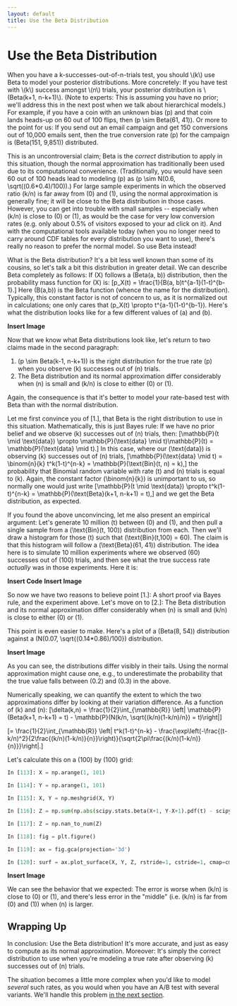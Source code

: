 ```yaml
---
layout: default
title: Use the Beta Distribution
---
```


# Use the Beta Distribution

When you have a k-successes-out-of-n-trials test, you should \\(k\\) use Beta to model your posterior distributions. More concretely: If you have test with \\(k\\) success amongst \\(n\\) trials, your posterior distribution is \\(Beta(k+1, n-k+1)\\). (Note to experts: This is assuming you have no prior; we'll address this in the next post when we talk about hierarchical models.) For example, if you have a coin with an unknown bias \(p\) and that coin lands heads-up on 60 out of 100 flips, then \(p \sim Beta(61, 41)\). Or more to the point for us: If you send out an email campaign and get 150 conversions out of 10,000 emails sent, then the true conversion rate \(p\) for the campaign is \(Beta(151, 9,851)\) distributed.

This is an uncontroversial claim; Beta is the *correct* distribution to apply in this situation, though the normal approximation has traditionally been used due to its computational convenience. (Traditionally, you would have seen 60 out of 100 heads lead to modeling \(p\) as \(p \sim N(0.6, \sqrt((0.6*0.4)/100)\).) For large sample experiments in which the observed ratio \(k/n\) is far away from \(0\) and \(1\), using the normal approximation is generally fine; it will be close to the Beta distribution in those cases. However, you can get into trouble with small samples -- especially when \(k/n\) is close to \(0\) or \(1\), as would be the case for very low conversion rates (e.g. only about 0.5% of visitors exposed to your ad click on it). And with the computational tools available today (when you no longer need to carry around CDF tables for every distribution you want to use), there's really no reason to prefer the normal model. So use Beta instead!

What is the Beta distribution? It's a bit less well known than some of its cousins, so let's talk a bit this distribution in greater detail. We can describe Beta completely as follows: If \(X\) follows a \(Beta(a, b)\) distribution, then the probability mass function for \(X\) is: \[p_X(t) = \frac{1}{B(a, b)t^{a-1}(1-t)^{b-1}.\] Here \(B(a,b)\) is the Beta function (whence the name for the distribution). Typically, this constant factor is not of concern to us, as it is normalized out in calculations; one only cares that \(p_X(t) \propto t^{a-1}(1-t)^{b-1}\). Here's what the distribution looks like for a few different values of \(a\) and \(b\).

**Insert Image**

Now that we know what Beta distributions look like, let's return to two claims made in the second paragraph:

1. \(p \sim Beta(k-1, n-k+1)\) is the right distribution for the true rate \(p\) when you observe \(k\) successes out of \(n\) trials.
2. The Beta distribution and its normal approximation differ considerably when \(n\) is small and \(k/n\) is close to either \(0\) or \(1\).

Again, the consequence is that it's better to model your rate-based test with Beta than with the normal distribution.

Let me first convince you of [1.], that Beta is the right distribution to use in this situation. Mathematically, this is just Bayes rule: If we have no prior belief and we observe \(k\) successes out of \(n\) trials, then: \[\mathbb{P}(t \mid \text{data}) \propto \mathbb{P}(\text{data} \mid t)\mathbb{P}(t) = \mathbb{P}(\text{data} \mid t).\] In this case, where our \(\text{data}\) is observing \(k\) successes out of \(n\) trials, \[\mathbb{P}(\text{data} \mid t) = \binom{n}{k} t^k(1-t)^{n-k} = \mathbb{P}(\text{Bin}(t, n) = k),\] the probability that Binomial random variable with rate \(t\) and \(n\) trials is equal to \(k\). Again, the constant factor \(\binom{n}{k}\) is unimportant to us, so normally one would just write \[\mathbb{P}(t \mid \text{data}) \propto t^k(1-t)^{n-k} = \mathbb{P}(\text{Beta}(k+1, n-k+1) = t),\] and we get the Beta distribution, as expected.

If you found the above unconvincing, let me also present an empirical argument: Let's generate 10 million \(t\) between \(0\) and \(1\), and then pull a single sample from a \(\text{Bin}(t, 100)\) distribution from each. Then we'll draw a histogram for those \(t\) such that \(\text{Bin}(t,100) = 60\). The claim is that this histogram will follow a \(\text{Beta}(61, 41)\) distribution. The idea here is to simulate 10 million experiments where we observed \(60\) successes out of \(100\) trials, and then see what the true success rate *actually* was in those experiments. Here it is:

**Insert Code**
**Insert Image**

So now we have two reasons to believe point [1.]: A short proof via Bayes rule, and the experiment above. Let's move on to [2.]: The Beta distribution and its normal approximation differ considerably when \(n\) is small and \(k/n\) is close to either \(0\) or \(1\).

This point is even easier to make. Here's a plot of a \(Beta(8, 54)\) distribution against a \(N(0.07, \sqrt{(0.14*0.86)/100}\) distribution.

**Insert Image**

As you can see, the distributions differ visibly in their tails. Using the normal approximation might cause one, e.g., to underestimate the probability that the true value falls between \(0.2\) and \(0.3\) in the above.

Numerically speaking, we can quantify the extent to which the two approximations differ by looking at their variation difference. As a function of \(k\) and \(n\):  \[\delta(k,n) = \frac{1}{2}\int_{\mathbb{R}} \left| \mathbb{P}(Beta(k+1, n-k+1) = t) - \mathbb{P}(N(k/n, \sqrt{(k/n)(1-k/n)/n}) = t)\right|\]

\[= \frac{1}{2}\int_{\mathbb{R}} \left| t^k(1-t)^{n-k} - \frac{\exp\left(-\frac{(t-k/n)^2}{2\frac{(k/n)(1-k/n)}{n}}\right)}{\sqrt{2\pi\frac{(k/n)(1-k/n)}{n}}}\right|.\]

Let's calculate this on a \(100\) by \(100\) grid:

```python
In [113]: X = np.arange(1, 101)

In [114]: Y = np.arange(1, 101)

In [115]: X, Y = np.meshgrid(X, Y)

In [116]: Z = np.sum(np.abs(scipy.stats.beta(X+1, Y-X+1).pdf(t) - scipy.stats.norm(1.0*X/Y, np.sqrt(((1.0*X/Y)*(1 - 1.0*X/Y))/Y)).pdf(t)) for t in np.linspace(0, 1, 1000))

In [117]: Z = np.nan_to_num(Z)

In [118]: fig = plt.figure()

In [119]: ax = fig.gca(projection='3d')

In [120]: surf = ax.plot_surface(X, Y, Z, rstride=1, cstride=1, cmap=cm.coolwarm)
```
**Insert Image**

We can see the behavior that we expected: The error is worse when \(k/n\) is close to \(0\) or \(1\), and there's less error in the "middle" (i.e. \(k/n\) is far from \(0\) and \(1\)) when \(n\) is larger.

## Wrapping Up

In conclusion: Use the Beta distribution! It's more accurate, and just as easy to compute as its normal approximation. Moreover: It's simply the correct distribution to use when you're modeling a true rate after observing \(k\) successes out of \(n\) trials.

The situation becomes a little more complex when you'd like to model *several* such rates, as you would when you have an A/B test with several variants. We'll handle this problem [in the next section](#).
